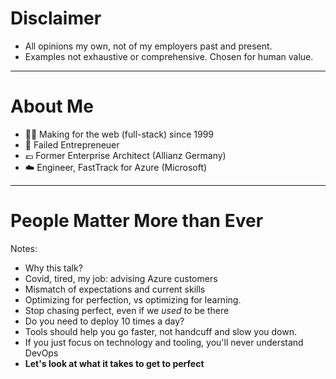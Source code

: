 # Disclaimer

- All opinions my own, not of my employers past and present.
- Examples not exhaustive or comprehensive. Chosen for human value.

---

# About Me

- 👩‍💻 Making for the web (full-stack) since 1999 <!-- .element: class="fragment" -->
- 🚀 Failed Entrepreneuer <!-- .element: class="fragment" -->
- 💶 Former Enterprise Architect (Allianz Germany) <!-- .element: class="fragment" -->
- ☁️ Engineer, FastTrack for Azure (Microsoft) <!-- .element: class="fragment" -->

---

<!-- .slide: data-background-image="../images/msft-covid.jpg" class="has-bg-heading" -->
# People Matter More than Ever

Notes:
- Why this talk?
- Covid, tired, my job: advising Azure customers
- Mismatch of expectations and current skills 
- Optimizing for perfection, vs optimizing for learning.
- Stop chasing perfect, even if we _used to_ be there
- Do you need to deploy 10 times a day?
- Tools should help you go faster, not handcuff and slow you down.
- If you just focus on technology and tooling, you'll never understand DevOps
- **Let's look at what it takes to get to perfect**
